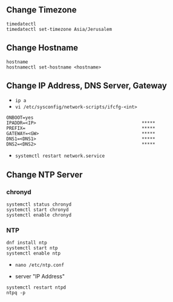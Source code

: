 ## Change Timezone
```
timedatectl
timedatectl set-timezone Asia/Jerusalem
```
## Change Hostname
```
hostname
hostnamectl set-hostname <hostname>
```

## Change IP Address, DNS Server, Gateway
*   `ip a`
*   `vi /etc/sysconfig/network-scripts/ifcfg-<int>`
  
```
ONBOOT=yes
IPADDR=<IP>                                       *****
PREFIX=                                           *****
GATEWAY=<GW>                                      *****
DNS1=<DNS1>                                       *****
DNS2=<DNS2>                                       *****
```
*   `systemctl restart network.service`

## Change NTP Server

### chronyd
```
systemctl status chronyd
systemctl start chronyd
systemctl enable chronyd
```

### NTP
```
dnf install ntp
systemctl start ntp
systemctl enable ntp
```

*   `nano /etc/ntp.conf`

*   server "IP Address"
  
```
systemctl restart ntpd
ntpq -p
```
